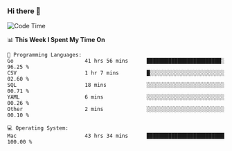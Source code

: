 ### Hi there 👋

<!--
**CrazyCollin/crazycollin** is a ✨ _special_ ✨ repository because its `README.md` (this file) appears on your GitHub profile.

Here are some ideas to get you started:

- 🔭 I’m currently working on ...
- 🌱 I’m currently learning ...
- 👯 I’m looking to collaborate on ...
- 🤔 I’m looking for help with ...
- 💬 Ask me about ...
- 📫 How to reach me: ...
- 😄 Pronouns: ...
- ⚡ Fun fact: ...
-->

<!--START_SECTION:waka-->
![Code Time](http://img.shields.io/badge/Code%20Time-2%2C800%20hrs%2034%20mins-blue)

📊 **This Week I Spent My Time On** 

```text
💬 Programming Languages: 
Go                       41 hrs 56 mins      ████████████████████████░   96.25 % 
CSV                      1 hr 7 mins         █░░░░░░░░░░░░░░░░░░░░░░░░   02.60 % 
SQL                      18 mins             ░░░░░░░░░░░░░░░░░░░░░░░░░   00.71 % 
YAML                     6 mins              ░░░░░░░░░░░░░░░░░░░░░░░░░   00.26 % 
Other                    2 mins              ░░░░░░░░░░░░░░░░░░░░░░░░░   00.10 % 

💻 Operating System: 
Mac                      43 hrs 34 mins      █████████████████████████   100.00 % 
```


<!--END_SECTION:waka-->
